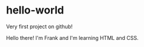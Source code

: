 hello-world
===========

Very first project on github!

Hello there! I'm Frank and I'm learning HTML and CSS.
